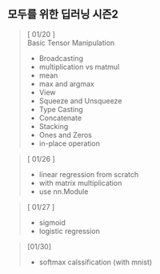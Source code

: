 ## 모두를 위한 딥러닝 시즌2 

> [ 01/20 ]  
> Basic Tensor Manipulation   
> - Broadcasting    
> - multiplication vs matmul    
> - mean    
> - max and argmax    
> - View    
> - Squeeze and Unsqueeze   
> - Type Casting    
> - Concatenate   
> - Stacking    
> - Ones and Zeros    
> - in-place operation    


> [ 01/26 ]   
> - linear regression from scratch    
> - with matrix multiplication    
> - use nn.Module     

> [ 01/27 ]   
> - sigmoid     
> - logistic regression     

> [01/30]   
> - softmax calssification (with mnist)   
> 
